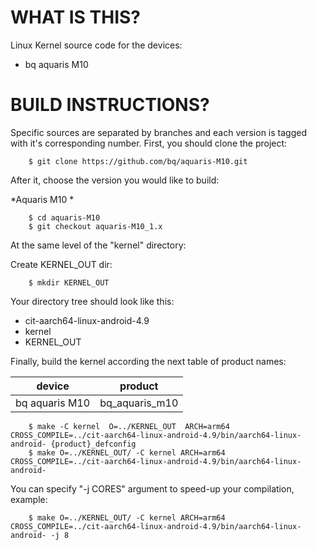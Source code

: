 WHAT IS THIS?
=============

Linux Kernel source code for the devices:
* bq aquaris M10


BUILD INSTRUCTIONS?
===================

Specific sources are separated by branches and each version is tagged with it's corresponding number. First, you should
clone the project:

        $ git clone https://github.com/bq/aquaris-M10.git

After it, choose the version you would like to build:

*Aquaris M10 *

        $ cd aquaris-M10
        $ git checkout aquaris-M10_1.x

At the same level of the "kernel" directory:

Create KERNEL_OUT dir:

        $ mkdir KERNEL_OUT   

Your directory tree should look like this:
* cit-aarch64-linux-android-4.9
* kernel
* KERNEL_OUT

Finally, build the kernel according the next table of product names:

| device                                                                                | product                                                               |
| --------------------------|-------------------------|
| bq aquaris M10                                    | bq_aquaris_m10                                      |


        $ make -C kernel  O=../KERNEL_OUT  ARCH=arm64 CROSS_COMPILE=../cit-aarch64-linux-android-4.9/bin/aarch64-linux-android- {product}_defconfig
        $ make O=../KERNEL_OUT/ -C kernel ARCH=arm64  CROSS_COMPILE=../cit-aarch64-linux-android-4.9/bin/aarch64-linux-android-                      
    
You can specify "-j CORES" argument to speed-up your compilation, example:

        $ make O=../KERNEL_OUT/ -C kernel ARCH=arm64  CROSS_COMPILE=../cit-aarch64-linux-android-4.9/bin/aarch64-linux-android- -j 8

